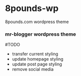# 8pounds-wp
8pounds.com wordpress theme

### mr-blogger wordpress theme

#TODO
- transfer current styling
- update homepage styling
- update post page styling
- remove social media
